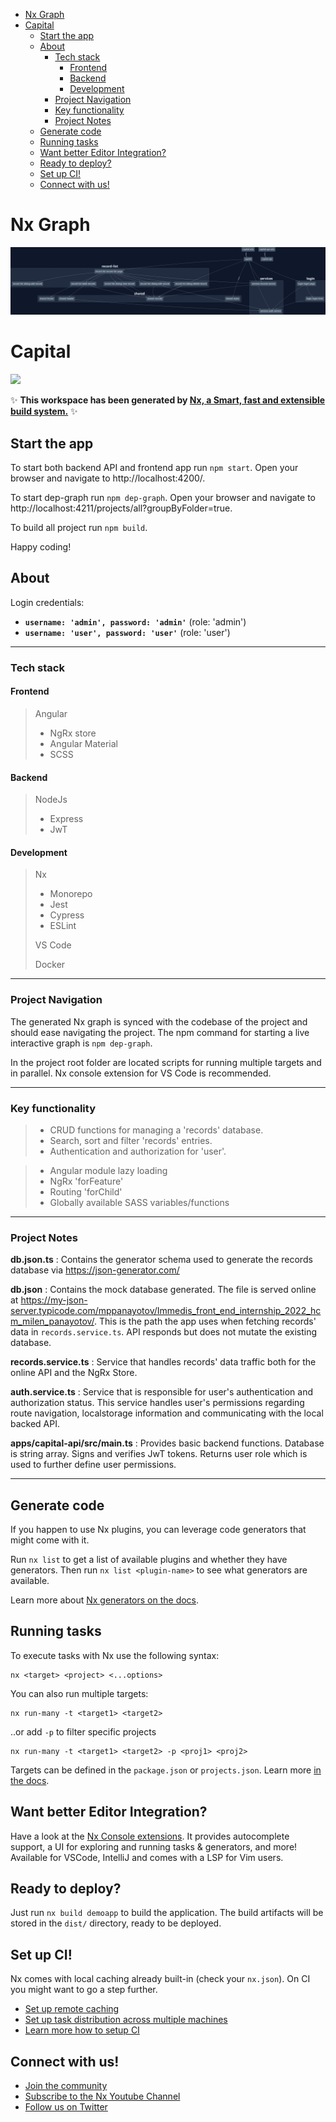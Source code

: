 - [Nx Graph](#nx-graph)
- [Capital](#capital)
  - [Start the app](#start-the-app)
  - [About](#about)
    - [Tech stack](#tech-stack)
      - [Frontend](#frontend)
      - [Backend](#backend)
      - [Development](#development)
    - [Project Navigation](#project-navigation)
    - [Key functionality](#key-functionality)
    - [Project Notes](#project-notes)
  - [Generate code](#generate-code)
  - [Running tasks](#running-tasks)
  - [Want better Editor Integration?](#want-better-editor-integration)
  - [Ready to deploy?](#ready-to-deploy)
  - [Set up CI!](#set-up-ci)
  - [Connect with us!](#connect-with-us)

# Nx Graph

<img src="graph.jpg">

# Capital

<a alt="Nx logo" href="https://nx.dev" target="_blank" rel="noreferrer"><img src="https://raw.githubusercontent.com/nrwl/nx/master/images/nx-logo.png" width="45"></a>

✨ **This workspace has been generated by [Nx, a Smart, fast and extensible build system.](https://nx.dev)** ✨

## Start the app

To start both backend API and frontend app run `npm start`. Open your browser and navigate to http://localhost:4200/.

To start dep-graph run `npm dep-graph`. Open your browser and navigate to http://localhost:4211/projects/all?groupByFolder=true.

To build all project run `npm build`.

Happy coding!

## About

Login credentials:

- **`username: 'admin', password: 'admin'`** (role: 'admin')
- **`username: 'user', password: 'user'`** (role: 'user')

---

### Tech stack

#### Frontend

> Angular
>
> - NgRx store
> - Angular Material
> - SCSS

#### Backend

> NodeJs
>
> - Express
> - JwT

#### Development

> Nx
>
> - Monorepo
> - Jest
> - Cypress
> - ESLint
>
> VS Code
>
> Docker

---

### Project Navigation

The generated Nx graph is synced with the codebase of the project and should ease navigating the project. The npm command for starting a live interactive graph is `npm dep-graph`.

In the project root folder are located scripts for running multiple targets and in parallel. Nx console extension for VS Code is recommended.

---

### Key functionality

> - CRUD functions for managing a 'records' database.
> - Search, sort and filter 'records' entries.
> - Authentication and authorization for 'user'.

> - Angular module lazy loading
> - NgRx 'forFeature'
> - Routing 'forChild'
> - Globally available SASS variables/functions

---

### Project Notes

**db.json.ts** : Contains the generator schema used to generate the records database via https://json-generator.com/

**db.json** : Contains the mock database generated. The file is served online at https://my-json-server.typicode.com/mppanayotov/Immedis_front_end_internship_2022_hcm_milen_panayotov/. This is the path the app uses when fetching records' data in `records.service.ts`. API responds but does not mutate the existing database.

**records.service.ts** : Service that handles records' data traffic both for the online API and the NgRx Store.

**auth.service.ts** : Service that is responsible for user's authentication and authorization status. This service handles user's permissions regarding route navigation, localstorage information and communicating with the local backed API.

**apps/capital-api/src/main.ts** : Provides basic backend functions. Database is string array. Signs and verifies JwT tokens. Returns user role which is used to further define user permissions.

---

## Generate code

If you happen to use Nx plugins, you can leverage code generators that might come with it.

Run `nx list` to get a list of available plugins and whether they have generators. Then run `nx list <plugin-name>` to see what generators are available.

Learn more about [Nx generators on the docs](https://nx.dev/plugin-features/use-code-generators).

## Running tasks

To execute tasks with Nx use the following syntax:

```
nx <target> <project> <...options>
```

You can also run multiple targets:

```
nx run-many -t <target1> <target2>
```

..or add `-p` to filter specific projects

```
nx run-many -t <target1> <target2> -p <proj1> <proj2>
```

Targets can be defined in the `package.json` or `projects.json`. Learn more [in the docs](https://nx.dev/core-features/run-tasks).

## Want better Editor Integration?

Have a look at the [Nx Console extensions](https://nx.dev/nx-console). It provides autocomplete support, a UI for exploring and running tasks & generators, and more! Available for VSCode, IntelliJ and comes with a LSP for Vim users.

## Ready to deploy?

Just run `nx build demoapp` to build the application. The build artifacts will be stored in the `dist/` directory, ready to be deployed.

## Set up CI!

Nx comes with local caching already built-in (check your `nx.json`). On CI you might want to go a step further.

- [Set up remote caching](https://nx.dev/core-features/share-your-cache)
- [Set up task distribution across multiple machines](https://nx.dev/core-features/distribute-task-execution)
- [Learn more how to setup CI](https://nx.dev/recipes/ci)

## Connect with us!

- [Join the community](https://nx.dev/community)
- [Subscribe to the Nx Youtube Channel](https://www.youtube.com/@nxdevtools)
- [Follow us on Twitter](https://twitter.com/nxdevtools)
